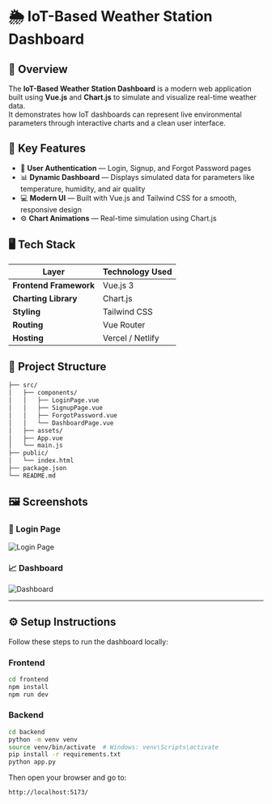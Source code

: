# 🌦️ IoT-Based Weather Station Dashboard

## 🧭 Overview
The **IoT-Based Weather Station Dashboard** is a modern web application built using **Vue.js** and **Chart.js** to simulate and visualize real-time weather data.  
It demonstrates how IoT dashboards can represent live environmental parameters through interactive charts and a clean user interface.

## 🚀 Key Features
- 🔐 **User Authentication** — Login, Signup, and Forgot Password pages  
- 📊 **Dynamic Dashboard** — Displays simulated data for parameters like temperature, humidity, and air quality  
- 💻 **Modern UI** — Built with Vue.js and Tailwind CSS for a smooth, responsive design  
- ⚙️ **Chart Animations** — Real-time simulation using Chart.js  

## 🖥️ Tech Stack
| Layer | Technology Used |
|-------|------------------|
| **Frontend Framework** | Vue.js 3 |
| **Charting Library** | Chart.js |
| **Styling** | Tailwind CSS |
| **Routing** | Vue Router |
| **Hosting** | Vercel / Netlify |

## 🧩 Project Structure
```bash
├── src/
│   ├── components/
│   │   ├── LoginPage.vue
│   │   ├── SignupPage.vue
│   │   ├── ForgotPassword.vue
│   │   └── DashboardPage.vue
│   ├── assets/
│   ├── App.vue
│   └── main.js
├── public/
│   └── index.html
├── package.json
└── README.md
````

## 🖼️ Screenshots

### 🔑 Login Page

![Login Page](https://github.com/user-attachments/assets/af2e5968-8ebe-48f8-823a-45b192e1a5ca)

### 📈 Dashboard

![Dashboard](https://github.com/user-attachments/assets/fed61d82-71b9-4feb-8eaf-43860f6fc28c)

---

## ⚙️ Setup Instructions

Follow these steps to run the dashboard locally:

### Frontend
```bash
cd frontend
npm install
npm run dev
```

### Backend
```bash
cd backend
python -m venv venv
source venv/bin/activate  # Windows: venv\Scripts\activate
pip install -r requirements.txt
python app.py
```
Then open your browser and go to:

```
http://localhost:5173/
```
